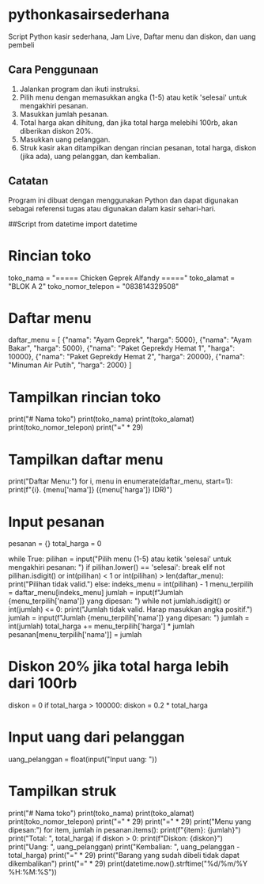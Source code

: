 # pythonkasairsederhana
Script Python kasir sederhana, Jam Live, Daftar menu dan diskon, dan uang pembeli

## Cara Penggunaan

1. Jalankan program dan ikuti instruksi.
2. Pilih menu dengan memasukkan angka (1-5) atau ketik 'selesai' untuk mengakhiri pesanan.
3. Masukkan jumlah pesanan.
4. Total harga akan dihitung, dan jika total harga melebihi 100rb, akan diberikan diskon 20%.
5. Masukkan uang pelanggan.
6. Struk kasir akan ditampilkan dengan rincian pesanan, total harga, diskon (jika ada), uang pelanggan, dan kembalian.

## Catatan


Program ini dibuat dengan menggunakan Python dan dapat digunakan sebagai referensi tugas atau digunakan dalam kasir sehari-hari.


##Script
from datetime import datetime

# Rincian toko
toko_nama = "===== Chicken Geprek Alfandy ====="
toko_alamat = "BLOK A 2"
toko_nomor_telepon = "083814329508"

# Daftar menu
daftar_menu = [
    {"nama": "Ayam Geprek", "harga": 5000},
    {"nama": "Ayam Bakar", "harga": 5000},
    {"nama": "Paket Geprekdy Hemat 1", "harga": 10000},
    {"nama": "Paket Geprekdy Hemat 2", "harga": 20000},
    {"nama": "Minuman Air Putih", "harga": 2000}
]

# Tampilkan rincian toko
print("# Nama toko")
print(toko_nama)
print(toko_alamat)
print(toko_nomor_telepon)
print("=" * 29)

# Tampilkan daftar menu
print("Daftar Menu:")
for i, menu in enumerate(daftar_menu, start=1):
    print(f"{i}. {menu['nama']} ({menu['harga']} IDR)")

# Input pesanan
pesanan = {}
total_harga = 0

while True:
    pilihan = input("Pilih menu (1-5) atau ketik 'selesai' untuk mengakhiri pesanan: ")
    if pilihan.lower() == 'selesai':
        break
    elif not pilihan.isdigit() or int(pilihan) < 1 or int(pilihan) > len(daftar_menu):
        print("Pilihan tidak valid.")
    else:
        indeks_menu = int(pilihan) - 1
        menu_terpilih = daftar_menu[indeks_menu]
        jumlah = input(f"Jumlah {menu_terpilih['nama']} yang dipesan: ")
        while not jumlah.isdigit() or int(jumlah) <= 0:
            print("Jumlah tidak valid. Harap masukkan angka positif.")
            jumlah = input(f"Jumlah {menu_terpilih['nama']} yang dipesan: ")
        jumlah = int(jumlah)
        total_harga += menu_terpilih['harga'] * jumlah
        pesanan[menu_terpilih['nama']] = jumlah

# Diskon 20% jika total harga lebih dari 100rb
diskon = 0
if total_harga > 100000:
    diskon = 0.2 * total_harga

# Input uang dari pelanggan
uang_pelanggan = float(input("Input uang: "))

# Tampilkan struk
print("# Nama toko")
print(toko_nama)
print(toko_alamat)
print(toko_nomor_telepon)
print("=" * 29)
print("=" * 29)
print("Menu yang dipesan:")
for item, jumlah in pesanan.items():
    print(f"{item}: {jumlah}")
print("Total: ", total_harga)
if diskon > 0:
    print(f"Diskon: {diskon}")
print("Uang: ", uang_pelanggan)
print("Kembalian: ", uang_pelanggan - total_harga)
print("=" * 29)
print("Barang yang sudah dibeli tidak dapat dikembalikan")
print("=" * 29)
print(datetime.now().strftime("%d/%m/%Y %H:%M:%S"))








